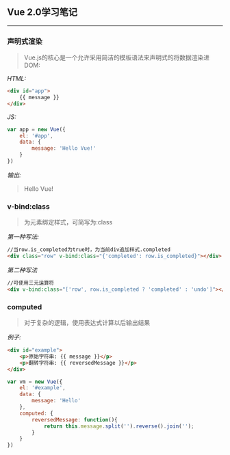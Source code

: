 ## Vue 2.0学习笔记
---
### 声明式渲染
> Vue.js的核心是一个允许采用简洁的模板语法来声明式的将数据渲染进DOM:

*HTML:*

```html
<div id="app">
    {{ message }}
</div>
```
*JS:*

```js
var app = new Vue({
    el: '#app',
    data: {
        message: 'Hello Vue!'
    }
})
```  
*输出:*
> Hello Vue! 

### v-bind:class
> 为元素绑定样式，可简写为:class

*第一种写法:*

```html
//当row.is_completed为true时，为当前div追加样式.completed
<div class="row" v-bind:class="{'completed': row.is_completed}"></div>
```

*第二种写法*

```html
//可使用三元运算符
<div v-bind:class="['row', row.is_completed ? 'completed' : 'undo']"></div>
```

### computed
> 对于复杂的逻辑，使用表达式计算以后输出结果

*例子:*

```html
<div id="example">
    <p>原始字符串: {{ message }}</p>
    <p>翻转字符串: {{ reversedMessage }}</p>
</div>
```

```js
var vm = new Vue({
    el: '#example',
    data: {
        message: 'Hello'
    },
    computed: {
        reversedMessage: function(){
            return this.message.split('').reverse().join('');
        }
    }
})
```